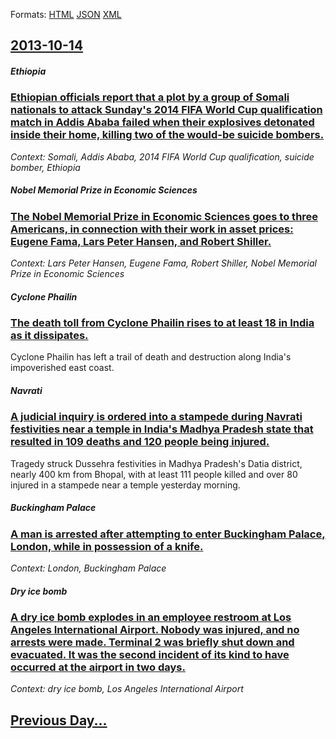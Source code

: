 
Formats: [HTML](2013/10/14/index.html)  [JSON](2013/10/14/index.json)  [XML](2013/10/14/index.xml)  

## [2013-10-14](/news/2013/10/14/index.md)

##### Ethiopia
### [Ethiopian officials report that a plot by a group of Somali nationals to attack Sunday's 2014 FIFA World Cup qualification match in Addis Ababa failed when their explosives detonated inside their home, killing two of the would-be suicide bombers. ](/news/2013/10/14/ethiopian-officials-report-that-a-plot-by-a-group-of-somali-nationals-to-attack-sunday-s-2014-fifa-world-cup-qualification-match-in-addis-ab.md)
_Context: Somali, Addis Ababa, 2014 FIFA World Cup qualification, suicide bomber, Ethiopia_

##### Nobel Memorial Prize in Economic Sciences
### [The Nobel Memorial Prize in Economic Sciences goes to three Americans, in connection with their work in asset prices: Eugene Fama, Lars Peter Hansen, and Robert Shiller. ](/news/2013/10/14/the-nobel-memorial-prize-in-economic-sciences-goes-to-three-americans-in-connection-with-their-work-in-asset-prices-eugene-fama-lars-pete.md)
_Context: Lars Peter Hansen, Eugene Fama, Robert Shiller, Nobel Memorial Prize in Economic Sciences_

##### Cyclone Phailin
### [The death toll from Cyclone Phailin rises to at least 18 in India as it dissipates. ](/news/2013/10/14/the-death-toll-from-cyclone-phailin-rises-to-at-least-18-in-india-as-it-dissipates.md)
Cyclone Phailin has left a trail of death and destruction along India&#039;s impoverished east coast.

##### Navrati
### [A judicial inquiry is ordered into a stampede during Navrati festivities near a temple in India's Madhya Pradesh state that resulted in 109 deaths and 120 people being injured. ](/news/2013/10/14/a-judicial-inquiry-is-ordered-into-a-stampede-during-navrati-festivities-near-a-temple-in-india-s-madhya-pradesh-state-that-resulted-in-109.md)
Tragedy struck Dussehra festivities in Madhya Pradesh&#039;s Datia district, nearly 400 km from Bhopal, with at least 111 people killed and over 80 injured in a stampede near a temple yesterday morning.

##### Buckingham Palace
### [A man is arrested after attempting to enter Buckingham Palace, London, while in possession of a knife. ](/news/2013/10/14/a-man-is-arrested-after-attempting-to-enter-buckingham-palace-london-while-in-possession-of-a-knife.md)
_Context: London, Buckingham Palace_

##### Dry ice bomb
### [A dry ice bomb explodes in an employee restroom at Los Angeles International Airport. Nobody was injured, and no arrests were made. Terminal 2 was briefly shut down and evacuated. It was the second incident of its kind to have occurred at the airport in two days. ](/news/2013/10/14/a-dry-ice-bomb-explodes-in-an-employee-restroom-at-los-angeles-international-airport-nobody-was-injured-and-no-arrests-were-made-terminal.md)
_Context: dry ice bomb, Los Angeles International Airport_

## [Previous Day...](/news/2013/10/13/index.md)


